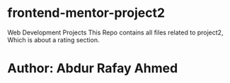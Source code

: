 # frontend-mentor-project2
Web Development Projects
This Repo contains all files related to project2, Which is about a rating section.

# Author: Abdur Rafay Ahmed
